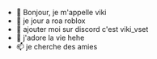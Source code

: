 - 👋 Bonjour, je m'appelle viki
- 👀 je jour a roa roblox
- 🌱 ajouter moi sur discord c'est viki_vset
- 💞️ j'adore la vie hehe
- 📫 je cherche des amies
